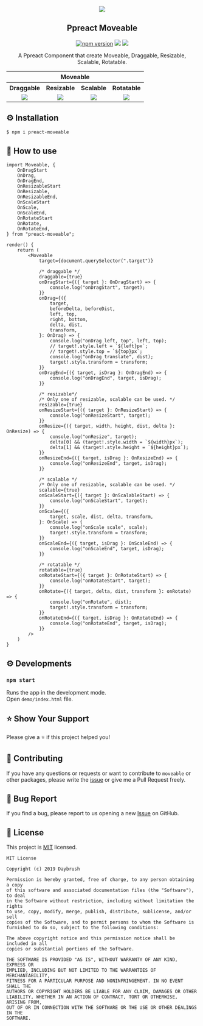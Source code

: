 

<p align="middle" ><img src="https://raw.githubusercontent.com/daybrush/moveable/master/demo/images/logo.png"/></p>
<h2 align="middle">Ppreact Moveable</h2>
<p align="middle">
<a href="https://www.npmjs.com/package/preact-moveable" target="_blank"><img src="https://img.shields.io/npm/v/preact-moveable.svg?style=flat-square&color=007acc&label=version" alt="npm version" /></a>
<img src="https://img.shields.io/badge/language-typescript-blue.svg?style=flat-square"/>
<a href="https://github.com/daybrush/moveable/blob/master/LICENSE" target="_blank"><img src="https://img.shields.io/github/license/daybrush/moveable.svg?style=flat-square&label=license&color=08CE5D"/></a>
</p>
<p align="middle">A Ppreact Component that create Moveable, Draggable, Resizable, Scalable, Rotatable.</p>

<table width="100%" align="center">
<tr>
<th colspan="4">Moveable</th>
</tr>
<tr>
<th>Draggable</th>
<th>Resizable</th>
<th>Scalable</th>
<th>Rotatable</th>
</tr>
<tr>
<td align="center">
<img src="https://raw.githubusercontent.com/daybrush/moveable/master/demo/images/draggable.gif">
</td>
<td align="center">
<img src="https://raw.githubusercontent.com/daybrush/moveable/master/demo/images/resizable.gif">
</td>
<td align="center">
<img src="https://raw.githubusercontent.com/daybrush/moveable/master/demo/images/scalable.gif">
</td>
<td align="center">
<img src="https://raw.githubusercontent.com/daybrush/moveable/master/demo/images/rotatable.gif">
</td>
</tr>
</table>


## ⚙️ Installation
```sh
$ npm i preact-moveable
```

## 🚀 How to use
```tsx
import Moveable, {
    OnDragStart
    OnDrag,
    OnDragEnd,
    OnResizableStart
    OnResizable,
    OnResizableEnd,
    OnScaleStart
    OnScale,
    OnScaleEnd,
    OnRotateStart
    OnRotate,
    OnRotateEnd,
} from "preact-moveable";

render() {
    return (
        <Moveable
            target={document.querySelector(".target")}

            /* draggable */
            draggable={true}
            onDragStart={({ target }: OnDragStart) => {
                console.log("onDragStart", target);
            }}
            onDrag={({
                target,
                beforeDelta, beforeDist,
                left, top,
                right, bottom,
                delta, dist,
                transform,
            }: OnDrag) => {
                console.log("onDrag left, top", left, top);
                // target!.style.left = `${left}px`;
                // target!.style.top = `${top}px`;
                console.log("onDrag translate", dist);
                target!.style.transform = transform;
            }}
            onDragEnd={({ target, isDrag }: OnDragEnd) => {
                console.log("onDragEnd", target, isDrag);
            }}

            /* resizable*/
            /* Only one of resizable, scalable can be used. */
            resizable={true}
            onResizeStart={({ target }: OnResizeStart) => {
                console.log("onResizeStart", target);
            }}
            onResize={({ target, width, height, dist, delta }: OnResize) => {
                console.log("onResize", target);
                delta[0] && (target!.style.width = `${width}px`);
                delta[1] && (target!.style.height = `${height}px`);
            }}
            onResizeEnd={({ target, isDrag }: OnResizeEnd) => {
                console.log("onResizeEnd", target, isDrag);
            }}

            /* scalable */
            /* Only one of resizable, scalable can be used. */
            scalable={true}
            onScaleStart={({ target }: OnScalableStart) => {
                console.log("onScaleStart", target);
            }}
            onScale={({
                target, scale, dist, delta, transform,
            }: OnScale) => {
                console.log("onScale scale", scale);
                target!.style.transform = transform;
            }}
            onScaleEnd={({ target, isDrag }: OnScaleEnd) => {
                console.log("onScaleEnd", target, isDrag);
            }}

            /* rotatable */
            rotatable={true}
            onRotateStart={({ target }: OnRotateStart) => {
                console.log("onRotateStart", target);
            }}
            onRotate={({ target, delta, dist, transform }: onRotate) => {
                console.log("onRotate", dist);
                target!.style.transform = transform;
            }}
            onRotateEnd={({ target, isDrag }: OnRotateEnd) => {
                console.log("onRotateEnd", target, isDrag);
            }}
        />
    )
}

```


## ⚙️ Developments
### `npm start`

Runs the app in the development mode.<br>
Open `demo/index.html` file.



## ⭐️ Show Your Support
Please give a ⭐️ if this project helped you!


## 👏 Contributing

If you have any questions or requests or want to contribute to `moveable` or other packages, please write the [issue](https://github.com/daybrush/moveable/issues) or give me a Pull Request freely.

## 🐞 Bug Report

If you find a bug, please report to us opening a new [Issue](https://github.com/daybrush/moveable/issues) on GitHub.


## 📝 License

This project is [MIT](https://github.com/daybrush/moveable/blob/master/LICENSE) licensed.

```
MIT License

Copyright (c) 2019 Daybrush

Permission is hereby granted, free of charge, to any person obtaining a copy
of this software and associated documentation files (the "Software"), to deal
in the Software without restriction, including without limitation the rights
to use, copy, modify, merge, publish, distribute, sublicense, and/or sell
copies of the Software, and to permit persons to whom the Software is
furnished to do so, subject to the following conditions:

The above copyright notice and this permission notice shall be included in all
copies or substantial portions of the Software.

THE SOFTWARE IS PROVIDED "AS IS", WITHOUT WARRANTY OF ANY KIND, EXPRESS OR
IMPLIED, INCLUDING BUT NOT LIMITED TO THE WARRANTIES OF MERCHANTABILITY,
FITNESS FOR A PARTICULAR PURPOSE AND NONINFRINGEMENT. IN NO EVENT SHALL THE
AUTHORS OR COPYRIGHT HOLDERS BE LIABLE FOR ANY CLAIM, DAMAGES OR OTHER
LIABILITY, WHETHER IN AN ACTION OF CONTRACT, TORT OR OTHERWISE, ARISING FROM,
OUT OF OR IN CONNECTION WITH THE SOFTWARE OR THE USE OR OTHER DEALINGS IN THE
SOFTWARE.
```
